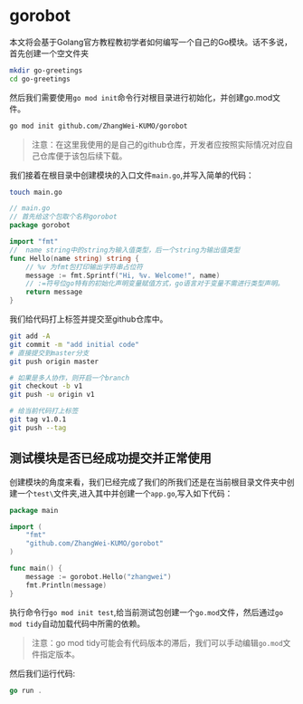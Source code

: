 # gorobot

本文将会基于Golang官方教程教初学者如何编写一个自己的Go模块。话不多说，首先创建一个空文件夹

```bash
mkdir go-greetings
cd go-greetings
```

然后我们需要使用`go mod init`命令行对根目录进行初始化，并创建go.mod文件。

```bash
go mod init github.com/ZhangWei-KUMO/gorobot
```

> 注意：在这里我使用的是自己的github仓库，开发者应按照实际情况对应自己仓库便于该包后续下载。

我们接着在根目录中创建模块的入口文件`main.go`,并写入简单的代码：

```bash
touch main.go
```

```go
// main.go
// 首先给这个包取个名称gorobot
package gorobot

import "fmt"
//  name string中的string为输入值类型，后一个string为输出值类型
func Hello(name string) string {
    // %v 为fmt包打印输出字符串占位符
    message := fmt.Sprintf("Hi, %v. Welcome!", name)
    // :=符号位go特有的初始化声明变量赋值方式，go语言对于变量不需进行类型声明。
    return message
}
```

我们给代码打上标签并提交至github仓库中。

```bash
git add -A
git commit -m "add initial code"
# 直接提交到master分支
git push origin master

# 如果是多人协作，则开启一个branch
git checkout -b v1
git push -u origin v1

# 给当前代码打上标签
git tag v1.0.1
git push --tag

```

## 测试模块是否已经成功提交并正常使用

创建模块的角度来看，我们已经完成了我们的所我们还是在当前根目录文件夹中创建一个`test\`文件夹,进入其中并创建一个`app.go`,写入如下代码：

```go
package main

import (
	"fmt"
	"github.com/ZhangWei-KUMO/gorobot"
)

func main() {
	message := gorobot.Hello("zhangwei")
	fmt.Println(message)
}
```

执行命令行`go mod init test`,给当前测试包创建一个`go.mod`文件，然后通过`go mod tidy`自动加载代码中所需的依赖。

> 注意：go mod tidy可能会有代码版本的滞后，我们可以手动编辑`go.mod`文件指定版本。

然后我们运行代码:

```go
go run .
```